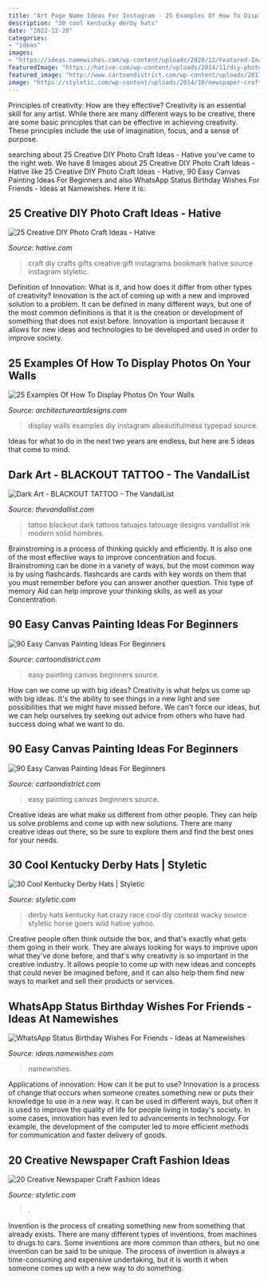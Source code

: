 ```yaml
---
title: "Art Page Name Ideas For Instagram - 25 Examples Of How To Display Photos On Your Walls"
description: "30 cool kentucky derby hats"
date: "2022-12-20"
categories:
- "ideas"
images:
- "https://ideas.namewishes.com/wp-content/uploads/2020/12/Featured-Image-4.png"
featuredImage: "https://hative.com/wp-content/uploads/2014/11/diy-photo-craft-ideas/13-diy-photo-craft-ideas.jpg"
featured_image: "http://www.cartoondistrict.com/wp-content/uploads/2017/06/Easy-Canvas-Painting-Ideas-For-Beginners12-1.jpg"
image: "https://styletic.com/wp-content/uploads/2014/10/newspaper-craft-fashion-ideas/12-creative-newspaper-craft-fashion-ideas.jpg"
---
```



Principles of creativity: How are they effective?
Creativity is an essential skill for any artist. While there are many different ways to be creative, there are some basic principles that can be effective in achieving creativity. These principles include the use of imagination, focus, and a sense of purpose.

	

		
searching about 25 Creative DIY Photo Craft Ideas - Hative you've came to the right web. We have 8 Images about 25 Creative DIY Photo Craft Ideas - Hative like 25 Creative DIY Photo Craft Ideas - Hative, 90 Easy Canvas Painting Ideas For Beginners and also WhatsApp Status Birthday Wishes For Friends - Ideas at Namewishes. Here it is:
		
    
## 25 Creative DIY Photo Craft Ideas - Hative

<img loading=lazy src="https://hative.com/wp-content/uploads/2014/11/diy-photo-craft-ideas/13-diy-photo-craft-ideas.jpg" onerror="this.onerror=null;this.src='https://tse1.mm.bing.net/th?id=OIP.W000cQWLRZE0ReIzl_QTdQHaGc&amp;pid=15.1';" alt="25 Creative DIY Photo Craft Ideas - Hative">

_Source: hative.com_

>craft diy crafts gifts creative gift instagrams bookmark hative source instagram styletic. 

	

Definition of Innovation: What is it, and how does it differ from other types of creativity?
Innovation is the act of coming up with a new and improved solution to a problem. It can be defined in many different ways, but one of the most common definitions is that it is the creation or development of something that does not exist before. Innovation is important because it allows for new ideas and technologies to be developed and used in order to improve society.

    
## 25 Examples Of How To Display Photos On Your Walls

<img loading=lazy src="https://www.architectureartdesigns.com/wp-content/uploads/2013/04/25-cool-ideas-to-display-family-photos-on-your-walls5-635x871.jpg" onerror="this.onerror=null;this.src='https://tse3.mm.bing.net/th?id=OIP.A5-l8LM2Vraw2DV6A8EGjwHaKK&amp;pid=15.1';" alt="25 Examples Of How To Display Photos On Your Walls">

_Source: architectureartdesigns.com_

>display walls examples diy instagram abeautifulmess typepad source. 

	

Ideas for what to do in the next two years are endless, but here are 5 ideas that come to mind. 

    
## Dark Art - BLACKOUT TATTOO - The VandalList

<img loading=lazy src="http://thevandallist.com/wp-content/uploads/2016/04/Dark-Art-BLACKOUT-TATTOO-the-vandallist-10.jpg" onerror="this.onerror=null;this.src='https://tse3.mm.bing.net/th?id=OIP.oQAdDohjCc0moy-3zw55UgHaJP&amp;pid=15.1';" alt="Dark Art - BLACKOUT TATTOO - The VandalList">

_Source: thevandallist.com_

>tattoo blackout dark tattoos tatuajes tatouage designs vandallist ink modern solid hombres. 

	

Brainstroming is a process of thinking quickly and efficiently. It is also one of the most effective ways to improve concentration and focus. Brainstroming can be done in a variety of ways, but the most common way is by using flashcards. flashcards are cards with key words on them that you must remember before you can answer another question. This type of memory Aid can help improve your thinking skills, as well as your Concentration.

    
## 90 Easy Canvas Painting Ideas For Beginners

<img loading=lazy src="http://www.cartoondistrict.com/wp-content/uploads/2017/06/Easy-Canvas-Painting-Ideas-For-Beginners12-1.jpg" onerror="this.onerror=null;this.src='https://tse1.mm.bing.net/th?id=OIP.75JHrMYTB54gmcl77lgG1AHaJ4&amp;pid=15.1';" alt="90 Easy Canvas Painting Ideas For Beginners">

_Source: cartoondistrict.com_

>easy painting canvas beginners source. 

	

How can we come up with big ideas?
Creativity is what helps us come up with big ideas. It's the ability to see things in a new light and see possibilities that we might have missed before. We can't force our ideas, but we can help ourselves by seeking out advice from others who have had success doing what we want to do.

    
## 90 Easy Canvas Painting Ideas For Beginners

<img loading=lazy src="http://www.cartoondistrict.com/wp-content/uploads/2017/06/Easy-Canvas-Painting-Ideas-For-Beginners20-1.jpg" onerror="this.onerror=null;this.src='https://tse3.mm.bing.net/th?id=OIP.yfS7l-rraD0R08Hj3OwsCAHaJP&amp;pid=15.1';" alt="90 Easy Canvas Painting Ideas For Beginners">

_Source: cartoondistrict.com_

>easy painting canvas beginners source. 

	

Creative ideas are what make us different from other people. They can help us solve problems and come up with new solutions. There are many creative ideas out there, so be sure to explore them and find the best ones for your needs.

    
## 30 Cool Kentucky Derby Hats | Styletic

<img loading=lazy src="https://styletic.com/wp-content/uploads/2014/06/kentucky-derby-hats/22-kentucky-derby-hats.jpg" onerror="this.onerror=null;this.src='https://tse2.mm.bing.net/th?id=OIP.0yTFGzC8DFH0TIHQRglGuwHaLH&amp;pid=15.1';" alt="30 Cool Kentucky Derby Hats | Styletic">

_Source: styletic.com_

>derby hats kentucky hat crazy race cool diy contest wacky source styletic horse goers wild hative yahoo. 

	

Creative people often think outside the box, and that's exactly what gets them going in their work. They are always looking for ways to improve upon what they've done before, and that's why creativity is so important in the creative industry. It allows people to come up with new ideas and concepts that could never be imagined before, and it can also help them find new ways to market and sell their products or services.

    
## WhatsApp Status Birthday Wishes For Friends - Ideas At Namewishes

<img loading=lazy src="https://ideas.namewishes.com/wp-content/uploads/2020/12/Featured-Image-4.png" onerror="this.onerror=null;this.src='https://tse3.mm.bing.net/th?id=OIP.zAOcmwsphY1PDRJCf5W_sQHaKG&amp;pid=15.1';" alt="WhatsApp Status Birthday Wishes For Friends - Ideas at Namewishes">

_Source: ideas.namewishes.com_

>namewishes. 

	

Applications of innovation: How can it be put to use?
Innovation is a process of change that occurs when someone creates something new or puts their knowledge to use in a new way. It can be used in different ways, but often it is used to improve the quality of life for people living in today's society. In some cases, innovation has even led to advancements in technology. For example, the development of the computer led to more efficient methods for communication and faster delivery of goods.

    
## 20 Creative Newspaper Craft Fashion Ideas

<img loading=lazy src="https://styletic.com/wp-content/uploads/2014/10/newspaper-craft-fashion-ideas/12-creative-newspaper-craft-fashion-ideas.jpg" onerror="this.onerror=null;this.src='https://tse2.mm.bing.net/th?id=OIP.SqSnhOyobuXP2kM-k5tMHQHaLH&amp;pid=15.1';" alt="20 Creative Newspaper Craft Fashion Ideas">

_Source: styletic.com_

>. 

	

Invention is the process of creating something new from something that already exists. There are many different types of inventions, from machines to drugs to cars. Some inventions are more common than others, but no one invention can be said to be unique. The process of invention is always a time-consuming and expensive undertaking, but it is worth it when someone comes up with a new way to do something.

